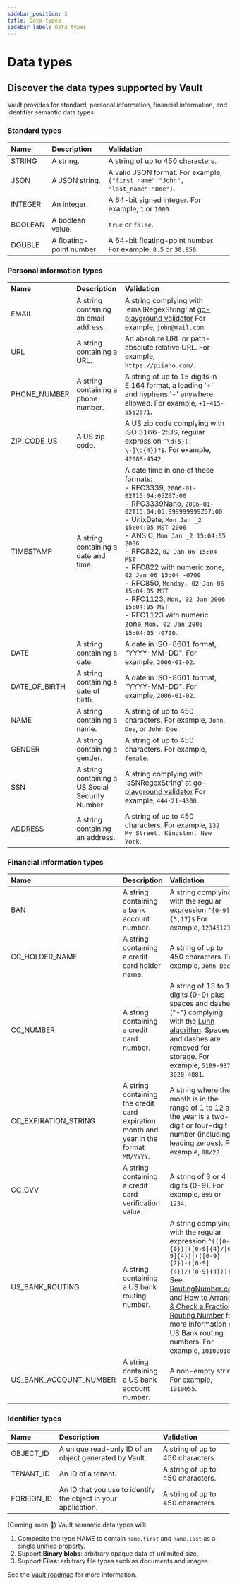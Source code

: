 ```yaml
---
sidebar_position: 3
title: Data types
sidebar_label: Data types
---
```


# Data types

## Discover the data types supported by Vault

Vault provides for standard, personal information, financial information, and identifier semantic data types.

### Standard types

| Name    | Description                | Validation                                                                    |
|:--------|:---------------------------|:------------------------------------------------------------------------------|
| STRING  | A string.                  | A string of up to 450 characters.                                             |
| JSON    | A JSON string.             | A valid JSON format. For example, `{"first_name":"John", "last_name":"Doe"}`. |
| INTEGER | An integer.                | A 64-bit signed integer. For example, `1` or `1000`.                          |
| BOOLEAN | A boolean value.           | `true` or `false`.                                                            |
| DOUBLE  | A floating-point number.   | A 64-bit floating-point number. For example, `8.5` or `30.850`.               |

### Personal information types

| Name          | Description                                      | Validation                                                                                                                                                                                                                                                                                                                                                                                                                                                                                                               |
|:--------------|:-------------------------------------------------|:-------------------------------------------------------------------------------------------------------------------------------------------------------------------------------------------------------------------------------------------------------------------------------------------------------------------------------------------------------------------------------------------------------------------------------------------------------------------------------------------------------------------------|
| EMAIL         | A string containing an email address.            | A string complying with 'emailRegexString' at [go-playground validator](https://github.com/go-playground/validator/blob/4f55647bd7da42675cc24bfd16229a4ed3025f8c/regexes.go#L18) For example, `john@mail.com`.                                                                                                                                                                                                                                                                                                           |
| URL           | A string containing a URL.                       | An absolute URL or path-absolute relative URL. For example, `https://piiano.com/`.                                                                                                                                                                                                                                                                                                                                                                                                                                       |
| PHONE_NUMBER  | A string containing a phone number.              | A string of up to 15 digits in E.164 format, a leading '+' and hyphens '-' anywhere allowed. For example, `+1-415-5552671`.                                                                                                                                                                                                                                                                                                                                                                                              |
| ZIP_CODE_US   | A US zip code.                                   | A US zip code complying with ISO 3166-2:US, regular expression `^\d{5}([ \-]\d{4})?$`. For example, `42088-4542`.                                                                                                                                                                                                                                                                                                                                                                                                        |
| TIMESTAMP     | A string containing a date and time.             | A date time in one of these formats: <br /> - RFC3339, `2006-01-02T15:04:05Z07:00` <br /> - RFC3339Nano, `2006-01-02T15:04:05.999999999Z07:00` <br /> - UnixDate, `Mon Jan _2 15:04:05 MST 2006` <br /> - ANSIC, `Mon Jan _2 15:04:05 2006` <br /> - RFC822, `02 Jan 06 15:04 MST` <br /> - RFC822 with numeric zone, `02 Jan 06 15:04 -0700` <br /> - RFC850, `Monday, 02-Jan-06 15:04:05 MST` <br /> - RFC1123, `Mon, 02 Jan 2006 15:04:05 MST` <br /> - RFC1123 with numeric zone, `Mon, 02 Jan 2006 15:04:05 -0700`. |
| DATE          | A string containing a date.                      | A date in ISO-8601 format, "YYYY-MM-DD". For example, `2006-01-02`.                                                                                                                                                                                                                                                                                                                                                                                                                                                      |
| DATE_OF_BIRTH | A string containing a date of birth.             | A date in ISO-8601 format, "YYYY-MM-DD". For example, `2006-01-02`.                                                                                                                                                                                                                                                                                                                                                                                                                                                      |
| NAME          | A string containing a name.                      | A string of up to 450 characters. For example, `John`, `Doe`, or `John Doe`.                                                                                                                                                                                                                                                                                                                                                                                                                                             |
| GENDER        | A string containing a gender.                    | A string of up to 450 characters. For example, `female`.                                                                                                                                                                                                                                                                                                                                                                                                                                                                 |
| SSN           | A string containing a US Social Security Number. | A string complying with 'sSNRegexString' at [go-playground validator](https://github.com/go-playground/validator/blob/4f55647bd7da42675cc24bfd16229a4ed3025f8c/regexes.go#L49) For example, `444-21-4300`.                                                                                                                                                                                                                                                                                                               |
| ADDRESS       | A string containing an address.                  | A string of up to 450 characters. For example, `132 My Street, Kingston, New York`.                                                                                                                                                                                                                                                                                                                                                                                                                                      |

### Financial information types

| Name                   | Description                                                                            | Validation                                                                                                                                                                                                                                                                                                                                                                                                                           |
|:-----------------------|:---------------------------------------------------------------------------------------|:-------------------------------------------------------------------------------------------------------------------------------------------------------------------------------------------------------------------------------------------------------------------------------------------------------------------------------------------------------------------------------------------------------------------------------------|
| BAN                    | A string containing a bank account number.                                             | A string complying with the regular expression `^[0-9]{5,17}$` For example, `123451234`.                                                                                                                                                                                                                                                                                                                                             |
| CC_HOLDER_NAME         | A string containing a credit card holder name.                                         | A string of up to 450 characters. For example, `John Doe`.                                                                                                                                                                                                                                                                                                                                                                           |
| CC_NUMBER              | A string containing a credit card number.                                              | A string of 13 to 19 digits (0-9) plus spaces and dashes ("-") complying with the [Luhn algorithm](https://en.wikipedia.org/wiki/Luhn_algorithm). Spaces and dashes are removed for storage.  For example, `5189-9379-3020-4081`.                                                                                                                                                                                                    |
| CC_EXPIRATION_STRING   | A string containing the credit card expiration month and year in the format `MM/YYYY`. | A string where the month is in the range of 1 to 12 and the year is a two-digit or four-digit number (including leading zeroes). For example, `08/23`.                                                                                                                                                                                                                                                                               |
| CC_CVV                 | A string containing a credit card verification value.                                  | A string of 3 or 4 digits (0-9). For example, `899` or `1234`.                                                                                                                                                                                                                                                                                                                                                                       |
| US_BANK_ROUTING        | A string containing a US bank routing number.                                          | A string complying with the regular expression <code>^(([0-9]{9})&vert;([0-9]{4}/[0-9]{4})&vert;(([0-9]{2})-([0-9]{4})/([0-9]{4})))$</code>. See [RoutingNumber.com](https://www.routingnumber.com/) and [How to Arrange & Check a Fractional Routing Number](https://pocketsense.com/how-to-arrange-and-check-a-fractional-routing-number-13648732.html) for more information on US Bank routing numbers. For example, `101000188`. |
| US_BANK_ACCOUNT_NUMBER | A string containing a US bank account number.                                          | A non-empty string. For example, `1010055`.                                                                                                                                                                                                                                                                                                                                                                                          |

### Identifier types

| Name       | Description                                                    | Validation                        |
|:-----------|:---------------------------------------------------------------|:----------------------------------|
| OBJECT_ID  | A unique read-only ID of an object generated by Vault.         | A string of up to 450 characters. |
| TENANT_ID  | An ID of a tenant.                                             | A string of up to 450 characters. |
| FOREIGN_ID | An ID that you use to identify the object in your application. | A string of up to 450 characters. |

(Coming soon :gift:) Vault semantic data types will: 

1. Composite the type NAME to contain `name.first` and `name.last` as a single unified property.
1. Support **Binary blobs**: arbitrary opaque data of unlimited size.
1. Support **Files**: arbitrary file types such as documents and images.

See the [Vault roadmap](/roadmap) for more information.